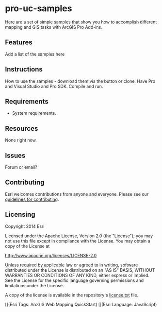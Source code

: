 # pro-uc-samples

Here are a set of simple samples that show you how to accomplish different mapping and GIS tasks with ArcGIS Pro Add-ins. 


## Features
Add a list of the samples here

## Instructions
How to use the samples - download them via the button or clone.
Have Pro and Visual Studio and Pro SDK.
Compile and run.

## Requirements
* System requirements.

## Resources
None right now.

## Issues
Forum or email?

## Contributing

Esri welcomes contributions from anyone and everyone. Please see our [guidelines for contributing](https://github.com/esri/contributing).

## Licensing
Copyright 2014 Esri

Licensed under the Apache License, Version 2.0 (the "License");
you may not use this file except in compliance with the License.
You may obtain a copy of the License at

   http://www.apache.org/licenses/LICENSE-2.0

Unless required by applicable law or agreed to in writing, software
distributed under the License is distributed on an "AS IS" BASIS,
WITHOUT WARRANTIES OR CONDITIONS OF ANY KIND, either express or implied.
See the License for the specific language governing permissions and
limitations under the License.

A copy of the license is available in the repository's [license.txt]( https://raw.github.com/Esri/quickstart-map-js/master/license.txt) file.

[](Esri Tags: ArcGIS Web Mapping QuickStart)
[](Esri Language: JavaScript)​
